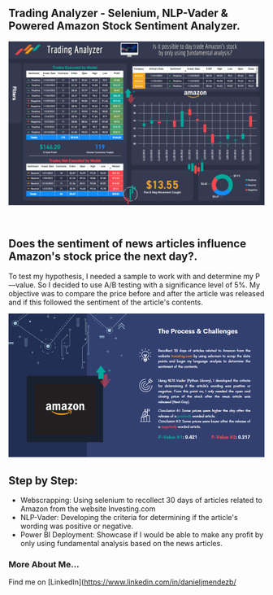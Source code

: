 ## Trading Analyzer - Selenium, NLP-Vader & Powered Amazon Stock Sentiment Analyzer.

<p align="center">
  <a href="https://app.powerbi.com/view?r=eyJrIjoiNzVlMTI2ZWYtNDgxNC00ZDhiLWJmMGYtNWI2ZjJhYTE4Y2NmIiwidCI6ImFlMjMzMjNhLTFiMzktNGRjZi1hOTE5LWIzZDE2OTZmNWEwMyIsImMiOjJ9">	
    <img src="sentiment_amazon.png">
  </a>
</p>

&nbsp;

## Does the sentiment of news articles influence Amazon's stock price the next day?.

To test my hypothesis, I needed a sample to work with and determine my P—value. So I decided to use A/B testing with a significance level of 5%.
My objective was to compare the price before and after the article was released and if this followed the sentiment of the article's contents.

<p align="center">
  <a>	
    <img src="process.png">
  </a>
</p>

## Step by Step:


- Webscrapping: Using selenium to recollect 30 days of articles related to Amazon from the website Investing.com 
- NLP-Vader: Developing the criteria for determining if the article's wording was positive or negative. 
- Power BI Deployment: Showcase if I would be able to make any profit by only using fundamental analysis based on the news articles.

### More About Me...
Find me on [LinkedIn](https://www.linkedin.com/in/danieljmendezb/

